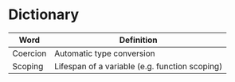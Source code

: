 # Dictionary

| Word | Definition |
|------| -----------|
|Coercion| Automatic type conversion|
|Scoping| Lifespan of a variable (e.g. function scoping)|